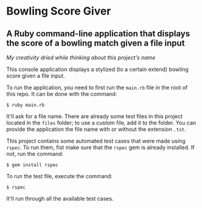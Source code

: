 # Bowling Score Giver

## A Ruby command-line application that displays the score of a bowling match given a file input

*My creativity dried while thinking about this project's name*

This console application displays a stylized (to a certain extend) bowling score given a file input.

To run the application, you need to first run the `main.rb` file in the root of this repo. It can be done with the command:

```
$ ruby main.rb
```

It'll ask for a file name. There are already some test files in this project located in the `files` folder; to use a custom file, add it to the folder. You can provide the application the file name with or without the extension `.txt`.

This project contains some automated test cases that were made using `rspec`. To run them, fist make sure that the `rspec` gem is already installed. If not, run the command:

```
$ gem install rspec
```

To run the test file, execute the command:

```
$ rspec
```

It'll run through all the available test cases.
